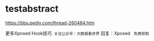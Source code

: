 # testabstract
https://bbs.pediy.com/thread-260484.htm

更多Xposed Hook技巧``
关注公众号：大数据看世界``
回复：Xposed ``
免费获取``
